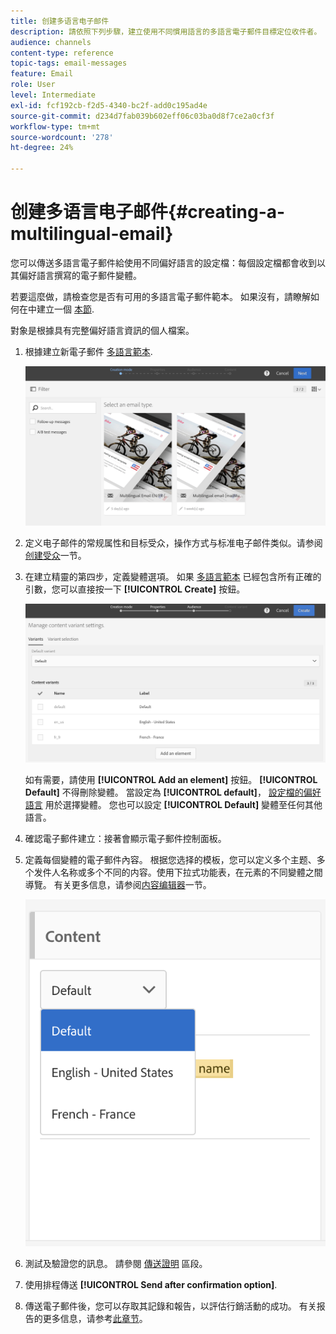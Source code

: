 ```yaml
---
title: 创建多语言电子邮件
description: 請依照下列步驟，建立使用不同慣用語言的多語言電子郵件目標定位收件者。
audience: channels
content-type: reference
topic-tags: email-messages
feature: Email
role: User
level: Intermediate
exl-id: fcf192cb-f2d5-4340-bc2f-add0c195ad4e
source-git-commit: d234d7fab039b602eff06c03ba0d8f7ce2a0cf3f
workflow-type: tm+mt
source-wordcount: '278'
ht-degree: 24%

---
```


# 创建多语言电子邮件{#creating-a-multilingual-email}

您可以傳送多語言電子郵件給使用不同偏好語言的設定檔：每個設定檔都會收到以其偏好語言撰寫的電子郵件變體。

若要這麼做，請檢查您是否有可用的多語言電子郵件範本。 如果沒有，請瞭解如何在中建立一個 [本節](../../channels/using/multilingual-messages-template.md).

對象是根據具有完整偏好語言資訊的個人檔案。

1. 根據建立新電子郵件 [多語言範本](../../channels/using/multilingual-messages-template.md).

   ![](assets/multi_create1.png)

1. 定义电子邮件的常规属性和目标受众，操作方式与标准电子邮件类似。请参阅[创建受众](../../audiences/using/creating-audiences.md)一节。

1. 在建立精靈的第四步，定義變體選項。 如果 [多語言範本](../../channels/using/multilingual-messages-template.md) 已經包含所有正確的引數，您可以直接按一下 **[!UICONTROL Create]** 按鈕。

   ![](assets/multi_create4.png)

   如有需要，請使用 **[!UICONTROL Add an element]** 按鈕。 **[!UICONTROL Default]** 不得刪除變體。 當設定為 **[!UICONTROL default]**， [設定檔的偏好語言](../../audiences/using/creating-profiles.md) 用於選擇變體。 您也可以設定 **[!UICONTROL Default]** 變體至任何其他語言。

1. 確認電子郵件建立：接著會顯示電子郵件控制面板。
1. 定義每個變體的電子郵件內容。 根据您选择的模板，您可以定义多个主题、多个发件人名称或多个不同的内容。使用下拉式功能表，在元素的不同變體之間導覽。 有关更多信息，请参阅[内容编辑器](../../designing/using/designing-content-in-adobe-campaign.md)一节。

   ![](assets/multi_selectcontent.png)

1. 測試及驗證您的訊息。 請參閱 [傳送證明](../../sending/using/sending-proofs.md) 區段。
1. 使用排程傳送 **[!UICONTROL Send after confirmation option]**.
1. 傳送電子郵件後，您可以存取其記錄和報告，以評估行銷活動的成功。 有关报告的更多信息，请参考[此章节](../../reporting/using/about-dynamic-reports.md)。

